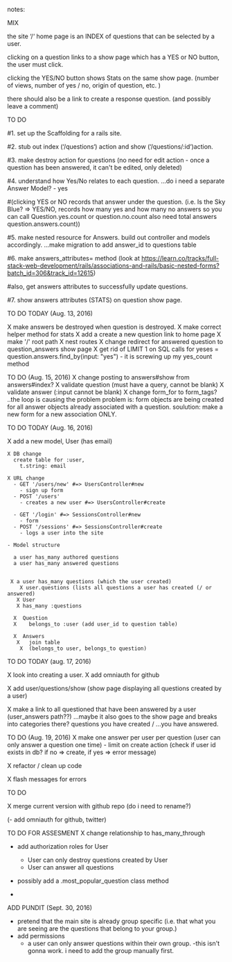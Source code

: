 notes:

MIX

the site ‘/‘ home page is an INDEX of questions that can be selected by a user.

clicking on a question links to a show page which has a YES or NO button, the user must click. 

clicking the YES/NO button shows Stats on the same show page. (number of views, number of yes / no, origin of question, etc. ) 


there should also be a link to create a response question. (and possibly leave a comment) 


TO DO 

#1. set up the Scaffolding for a rails site. 

#2. stub out index (‘/questions‘) action and show (‘/questions/:id‘)action. 

#3. make destroy action for questions (no need for edit action - once a question has been answered, it can't be edited, only deleted)

#4. understand how Yes/No relates to each question. …do i need a separate Answer Model? - yes

#(clicking YES or NO records that answer under the question. (i.e. Is the Sky Blue? => YES/NO, records how many yes and how many no answers so you can call Question.yes.count or question.no.count also need total answers question.answers.count))

#5. make nested resource for Answers. build out controller and models accordingly. ...make migration to add answer_id to questions table  


#6. make answers_attributes= method (look at https://learn.co/tracks/full-stack-web-development/rails/associations-and-rails/basic-nested-forms?batch_id=306&track_id=12615) 

#also, get answers attributes to successfully update questions. 

#7. show answers attributes (STATS) on question show page. 


TO DO TODAY (Aug. 13, 2016)

X make answers be destroyed when question is destroyed. 
X make correct helper method for stats
X add a create a new question link to home page
X make '/' root path
X nest routes
X change redirect for answered question to question_answers show page
X get rid of LIMIT 1 on SQL calls for yeses = question.answers.find_by(input: "yes") - it is screwing up my yes_count method

TO DO (Aug. 15, 2016)
X change posting to answers#show from answers#index?
X validate question (must have a query, cannot be blank)
X validate answer (:input cannot be blank) 
X change form_for to form_tags? ..the loop is causing the problem
  problem is: form objects are being created for all answer objects already associated with a question. 
  soulution: make a new form for a new association ONLY. 

TO DO TODAY (Aug. 16, 2016)

X add a new model, User (has email)


    X DB change
      create table for :user, 
        t.string: email

    X URL change
      - GET '/users/new' #=> UsersController#new
        - sign up form
      - POST '/users'
        - creates a new user #=> UsersController#create

      - GET '/login' #=> SessionsController#new
        - form
      - POST '/sessions' #=> SessionsController#create
        - logs a user into the site

    - Model structure 

      a user has_many authored questions
      a user has_many answered questions


     X a user has_many questions (which the user created)
        X user.questions (lists all questions a user has created (/ or answered)
       X User 
       X has_many :questions

      X  Question
      X    belongs_to :user (add user_id to question table)

      X  Answers
       X   join table
        X  (belongs_to user, belongs_to question)

TO DO TODAY (aug. 17, 2016)

X look into creating a user.
X add omniauth for github

X add user/questions/show (show page displaying all questions created by a user)

X make a link to all questioned that have been answered by a user
  (user_answers path??) ...maybe it also goes to the show page and breaks into categories there? questions you have created / ...you have answered.

TO DO (Aug. 19, 2016)
X make one answer per user per question (user can only answer a question one time) - limit on create action (check if user id exists in db? if no => create, if yes => error message)

X refactor / clean up code 

X flash messages for errors

TO DO 

X merge current version with github repo (do i need to rename?)

(- add omniauth for github, twitter)



TO DO FOR ASSESMENT
X change relationship to has_many_through

- add authorization roles for User
  - User can only destroy questions created by User
  - User can answer all questions

- possibly add a .most_popular_question class method
- 


ADD PUNDIT (Sept. 30, 2016)
- pretend that the main site is already group specific (i.e. that what you are seeing are the questions that belong to your group.)
- add permissions
  - a user can only answer questions within their own group. 
  -this isn't gonna work. i need to add the group manually first. 

  

